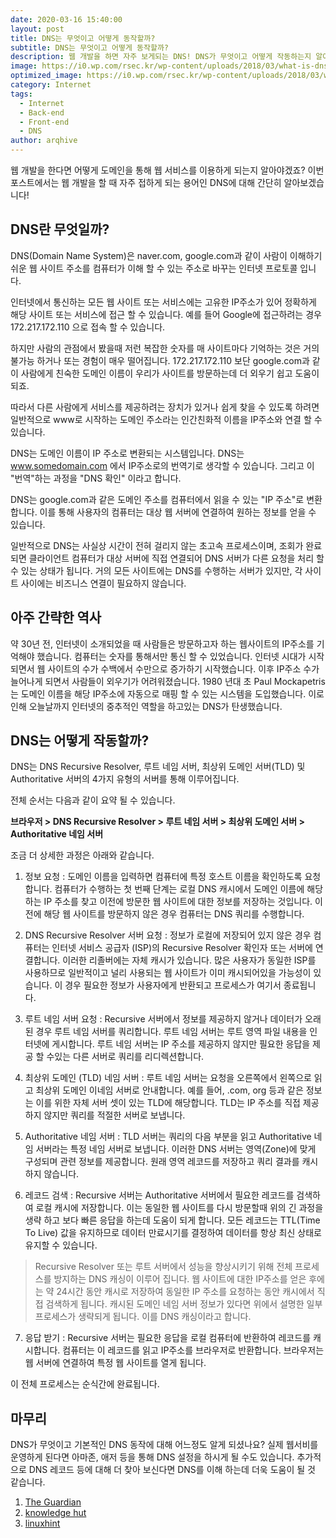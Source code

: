 ```yaml
---
date: 2020-03-16 15:40:00
layout: post
title: DNS는 무엇이고 어떻게 동작할까?
subtitle: DNS는 무엇이고 어떻게 동작할까?
description: 웹 개발을 하면 자주 보게되는 DNS! DNS가 무엇이고 어떻게 작동하는지 알아보겠습니다.
image: https://i0.wp.com/rsec.kr/wp-content/uploads/2018/03/what-is-dns.png?zoom=2&fit=1240%2C620&ssl=1
optimized_image: https://i0.wp.com/rsec.kr/wp-content/uploads/2018/03/what-is-dns.png?zoom=2&fit=1240%2C620&ssl=1
category: Internet
tags:
  - Internet
  - Back-end
  - Front-end
  - DNS
author: arqhive
---
```


 웹 개발을 한다면 어떻게 도메인을 통해 웹 서비스를 이용하게 되는지 알아야겠죠? 이번 포스트에서는 웹 개발을 할 때 자주 접하게 되는 용어인 DNS에 대해 간단히 알아보겠습니다!

## DNS란 무엇일까?

DNS(Domain Name System)은 naver.com, google.com과 같이 사람이 이해하기 쉬운 웹 사이트 주소를 컴퓨터가 이해 할 수 있는 주소로 바꾸는 인터넷 프로토콜 입니다.

인터넷에서 통신하는 모든 웹 사이트 또는 서비스에는 고유한 IP주소가 있어 정확하게 해당 사이트 또는 서비스에 접근 할 수 있습니다. 예를 들어 Google에 접근하려는 경우 172.217.172.110 으로 접속 할 수 있습니다.

하지만 사람의 관점에서 봤을때 저런 복잡한 숫자를 매 사이트마다 기억하는 것은 거의 불가능 하거나 또는 경험이 매우 떨어집니다. 172.217.172.110 보단 google.com과 같이 사람에게 친숙한 도메인 이름이 우리가 사이트를 방문하는데 더 외우기 쉽고 도움이 되죠.

따라서 다른 사람에게 서비스를 제공하려는 장치가 있거나 쉽게 찾을 수 있도록 하려면 일반적으로 www로 시작하는 도메인 주소라는 인간친화적 이름을 IP주소와 연결 할 수 있습니다.

DNS는 도메인 이름이 IP 주소로 변환되는 시스템입니다. DNS는 www.somedomain.com 에서 IP주소로의 번역기로 생각할 수 있습니다. 그리고 이 "번역"하는 과정을 "DNS 확인" 이라고 합니다.

DNS는 google.com과 같은 도메인 주소를 컴퓨터에서 읽을 수 있는 "IP 주소"로 변환합니다. 이를 통해 사용자의 컴퓨터는 대상 웹 서버에 연결하여 원하는 정보를 얻을 수 있습니다.

일반적으로 DNS는 사실상 시간이 전혀 걸리지 않는 초고속 프로세스이며, 조회가 완료되면 클라이언트 컴퓨터가 대상 서버에 직접 연결되어 DNS 서버가 다른 요청을 처리 할 수 있는 상태가 됩니다. 거의 모든 사이트에는 DNS를 수행하는 서버가 있지만, 각 사이트 사이에는 비즈니스 연결이 필요하지 않습니다.

## 아주 간략한 역사

약 30년 전, 인터넷이 소개되었을 때 사람들은 방문하고자 하는 웹사이트의 IP주소를 기억해야 했습니다. 컴퓨터는 숫자를 통해서만 통신 할 수 있었습니다. 인터넷 시대가 시작되면서 웹 사이트의 수가 수백에서 수만으로 증가하기 시작했습니다. 이후 IP주소 수가 늘어나게 되면서 사람들이 외우기가 어려워졌습니다. 1980 년대 초 Paul Mockapetris는 도메인 이름을 해당 IP주소에 자동으로 매핑 할 수 있는 시스템을 도입했습니다. 이로 인해 오늘날까지 인터넷의 중추적인 역할을 하고있는 DNS가 탄생했습니다.

## DNS는 어떻게 작동할까?

DNS는 DNS Recursive Resolver, 루트 네임 서버, 최상위 도메인 서버(TLD) 및 Authoritative 서버의 4가지 유형의 서버를 통해 이루어집니다.

전체 순서는 다음과 같이 요약 될 수 있습니다.

**브라우저 > DNS Recursive Resolver > 루트 네임 서버 > 최상위 도메인 서버 > Authoritative 네임 서버**

조금 더 상세한 과정은 아래와 같습니다.

1. 정보 요청 : 도메인 이름을 입력하면 컴퓨터에 특정 호스트 이름을 확인하도록 요청합니다. 컴퓨터가 수행하는 첫 번째 단계는 로컬 DNS 캐시에서 도메인 이름에 해당하는 IP 주소를 찾고 이전에 방문한 웹 사이트에 대한 정보를 저장하는 것입니다. 이전에 해당 웹 사이트를 방문하지 않은 경우 컴퓨터는 DNS 쿼리를 수행합니다.

2. DNS Recursive Resolver 서버 요청 : 정보가 로컬에 저장되어 있지 않은 경우 컴퓨터는 인터넷 서비스 공급자 (ISP)의 Recursive Resolver 확인자 또는 서버에 연결합니다. 이러한 리졸버에는 자체 캐시가 있습니다. 많은 사용자가 동일한 ISP를 사용하므로 일반적이고 널리 사용되는 웹 사이트가 이미 캐시되어있을 가능성이 있습니다. 이 경우 필요한 정보가 사용자에게 반환되고 프로세스가 여기서 종료됩니다.

3. 루트 네임 서버 요청 :  Recursive 서버에서 정보를 제공하지 않거나 데이터가 오래된 경우 루트 네임 서버를 쿼리합니다. 루트 네임 서버는 루트 영역 파일 내용을 인터넷에 게시합니다. 루트 네임 서버는 IP 주소를 제공하지 않지만 필요한 응답을 제공 할 수있는 다른 서버로 쿼리를 리디렉션합니다.

4. 최상위 도메인 (TLD) 네임 서버 :  루트 네임 서버는 요청을 오른쪽에서 왼쪽으로 읽고 최상위 도메인 이네임 서버로 안내합니다. 예를 들어, .com, org 등과 같은 정보는 이를 위한 자체 서버 셋이 있는 TLD에 해당합니다. TLD는 IP 주소를 직접 제공하지 않지만 쿼리를 적절한 서버로 보냅니다.

5. Authoritative 네임 서버 : TLD 서버는 쿼리의 다음 부분을 읽고 Authoritative 네임 서버라는 특정 네임 서버로 보냅니다. 이러한 DNS 서버는 영역(Zone)에 맞게 구성되며 관련 정보를 제공합니다. 원래 영역 레코드를 저장하고 쿼리 결과를 캐시하지 않습니다.

6. 레코드 검색 :  Recursive 서버는 Authoritative 서버에서 필요한 레코드를 검색하여 로컬 캐시에 저장합니다. 이는 동일한 웹 사이트를 다시 방문할때 위의 긴 과정을 생략 하고 보다 빠른 응답을 하는데 도움이 되게 합니다. 모든 레코드는 TTL(Time To Live) 값을 유지하므로 데이터 만료시기를 결정하여 데이터를 항상 최신 상태로 유지할 수 있습니다.

> Recursive Resolver 또는 루트 서버에서 성능을 향상시키기 위해 전체 프로세스를 방지하는 DNS 캐싱이 이루어 집니다. 웹 사이트에 대한 IP주소를 얻은 후에는 약 24시간 동안 캐시로 저장하여 동일한 IP 주소를 요청하는 동안 캐시에서 직접 검색하게 됩니다. 캐시된 도메인 네임 서버 정보가 있다면 위에서 설명한 일부 프로세스가 생략되게 됩니다. 이를 DNS 캐싱이라고 합니다.

7. 응답 받기 :  Recursive 서버는 필요한 응답을 로컬 컴퓨터에 반환하여 레코드를 캐시합니다. 컴퓨터는 이 레코드를 읽고 IP주소를 브라우저로 반환합니다. 브라우저는 웹 서버에 연결하여 특정 웹 사이트를 열게 됩니다.

이 전체 프로세스는 순식간에 완료됩니다.

## 마무리

DNS가 무엇이고 기본적인 DNS 동작에 대해 어느정도 알게 되셨나요? 실제 웹서비를 운영하게 된다면 아마존, 애저 등을 통해 DNS 설정을 하시게 될 수도 있습니다. 추가적으로 DNS 레코드 등에 대해 더 찾아 보신다면 DNS를 이해 하는데 더욱 도움이 될 것 같습니다.

1. [The Guardian](https://www.theguardian.com/technology/2010/dec/03/dns-ip-ddos-explained)
2. [knowledge hut](https://www.knowledgehut.com/blog/cloud-computing/what-is-dns)
3. [linuxhint](https://linuxhint.com/what_is_dns/)
